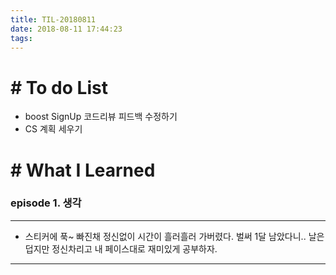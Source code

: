 ```yaml
---
title: TIL-20180811
date: 2018-08-11 17:44:23
tags: 
---
```


# # To do List

- boost SignUp 코드리뷰 피드백 수정하기
- CS 계획 세우기


# # What I Learned

### episode 1. 생각

---

- 스티커에 푹~ 빠진채 정신없이 시간이 흘러흘러 가버렸다. 벌써 1달 남았다니.. 날은 덥지만 정신차리고 내 페이스대로 재미있게 공부하자.

---